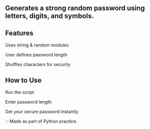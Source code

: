 ## Generates a strong random password using letters, digits, and symbols.

## Features
Uses string & random modules

User defines password length

Shuffles characters for security

## How to Use
Run the script

Enter password length

Get your secure password instantly

💡 Made as part of Python practice.
